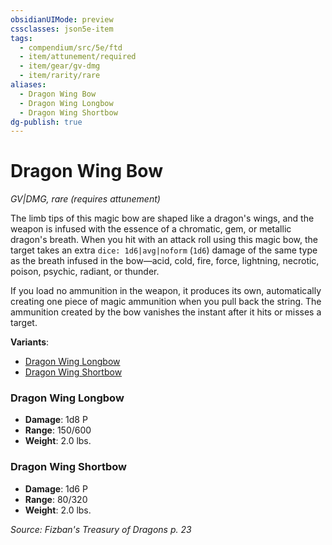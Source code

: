 ```yaml
---
obsidianUIMode: preview
cssclasses: json5e-item
tags:
  - compendium/src/5e/ftd
  - item/attunement/required
  - item/gear/gv-dmg
  - item/rarity/rare
aliases:
  - Dragon Wing Bow
  - Dragon Wing Longbow
  - Dragon Wing Shortbow
dg-publish: true
---
```

# Dragon Wing Bow
*GV|DMG, rare (requires attunement)*  


The limb tips of this magic bow are shaped like a dragon's wings, and the weapon is infused with the essence of a chromatic, gem, or metallic dragon's breath. When you hit with an attack roll using this magic bow, the target takes an extra `dice: 1d6|avg|noform` (`1d6`) damage of the same type as the breath infused in the bow—acid, cold, fire, force, lightning, necrotic, poison, psychic, radiant, or thunder.

If you load no ammunition in the weapon, it produces its own, automatically creating one piece of magic ammunition when you pull back the string. The ammunition created by the bow vanishes the instant after it hits or misses a target.

**Variants**:
- [Dragon Wing Longbow](#Dragon%20Wing%20Longbow)
- [Dragon Wing Shortbow](#Dragon%20Wing%20Shortbow)

### Dragon Wing Longbow

- **Damage**: 1d8 P
- **Range**: 150/600
- **Weight**: 2.0 lbs.

### Dragon Wing Shortbow

- **Damage**: 1d6 P
- **Range**: 80/320
- **Weight**: 2.0 lbs.


*Source: Fizban's Treasury of Dragons p. 23*